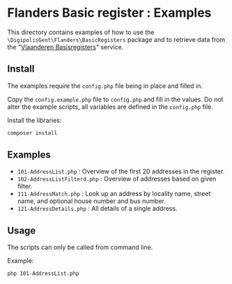 # Flanders Basic register : Examples

This directory contains examples of how to use the 
`\DigipolisGent\Flanders\BasicRegisters` package and to retrieve data
from the "[Vlaanderen Basisregisters][flanders-basicregister.api]"
service.

## Install

The examples require the `config.php` file being in place and filled in.

Copy the `config.example.php` file to `config.php` and fill in the
values. Do not alter the example scripts, all variables are defined in
the `config.php` file.

Install the libraries:

```bash
composer install
```

## Examples

* `101-AddressList.php` : Overview of the first 20 addresses in the
  register.
* `102-AddressListFilterd.php` : Overview of addresses based on given
  filter.
* `111-AddressMatch.php` : Look up an address by locality name, street
  name, and optional house number and bus number. 
* `121-AddressDetails.php` : All details of a single address.

## Usage

The scripts can only be called from command line.

Example:

```bash
php 101-AddressList.php
```

[flanders-basicregister.api]: https://overheid.vlaanderen.be/producten-diensten/gebouwen-adressenregister
